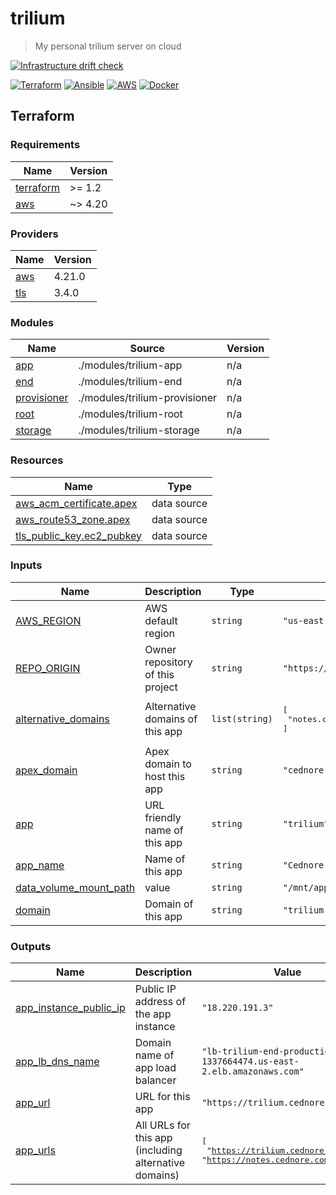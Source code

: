 # trilium

> My personal trilium server on cloud

[![Infrastructure drift check](https://github.com/cednore/trilium/actions/workflows/check.yml/badge.svg)](https://github.com/cednore/trilium/actions/workflows/check.yml)

[![Terraform](https://img.shields.io/badge/terraform-%235835CC.svg?style=for-the-badge&logo=terraform&logoColor=white)](https://terraform.io/)
[![Ansible](https://img.shields.io/badge/ansible-%231A1918.svg?style=for-the-badge&logo=ansible&logoColor=white)](https://ansible.com/)
[![AWS](https://img.shields.io/badge/AWS-%23FF9900.svg?style=for-the-badge&logo=amazon-aws&logoColor=white)](https://aws.amazon.com/)
[![Docker](https://img.shields.io/badge/docker-%230db7ed.svg?style=for-the-badge&logo=docker&logoColor=white)](https://docker.com/)

## Terraform

<!-- BEGIN_TF_DOCS -->
### Requirements

| Name | Version |
|------|---------|
| <a name="requirement_terraform"></a> [terraform](#requirement\_terraform) | >= 1.2 |
| <a name="requirement_aws"></a> [aws](#requirement\_aws) | ~> 4.20 |

### Providers

| Name | Version |
|------|---------|
| <a name="provider_aws"></a> [aws](#provider\_aws) | 4.21.0 |
| <a name="provider_tls"></a> [tls](#provider\_tls) | 3.4.0 |

### Modules

| Name | Source | Version |
|------|--------|---------|
| <a name="module_app"></a> [app](#module\_app) | ./modules/trilium-app | n/a |
| <a name="module_end"></a> [end](#module\_end) | ./modules/trilium-end | n/a |
| <a name="module_provisioner"></a> [provisioner](#module\_provisioner) | ./modules/trilium-provisioner | n/a |
| <a name="module_root"></a> [root](#module\_root) | ./modules/trilium-root | n/a |
| <a name="module_storage"></a> [storage](#module\_storage) | ./modules/trilium-storage | n/a |

### Resources

| Name | Type |
|------|------|
| [aws_acm_certificate.apex](https://registry.terraform.io/providers/hashicorp/aws/latest/docs/data-sources/acm_certificate) | data source |
| [aws_route53_zone.apex](https://registry.terraform.io/providers/hashicorp/aws/latest/docs/data-sources/route53_zone) | data source |
| [tls_public_key.ec2_pubkey](https://registry.terraform.io/providers/hashicorp/tls/latest/docs/data-sources/public_key) | data source |

### Inputs

| Name | Description | Type | Default | Required |
|------|-------------|------|---------|:--------:|
| <a name="input_AWS_REGION"></a> [AWS\_REGION](#input\_AWS\_REGION) | AWS default region | `string` | `"us-east-2"` | no |
| <a name="input_REPO_ORIGIN"></a> [REPO\_ORIGIN](#input\_REPO\_ORIGIN) | Owner repository of this project | `string` | `"https://github.com/cednore/trilium.git"` | no |
| <a name="input_alternative_domains"></a> [alternative\_domains](#input\_alternative\_domains) | Alternative domains of this app | `list(string)` | <pre>[<br>  "notes.cednore.com"<br>]</pre> | no |
| <a name="input_apex_domain"></a> [apex\_domain](#input\_apex\_domain) | Apex domain to host this app | `string` | `"cednore.com"` | no |
| <a name="input_app"></a> [app](#input\_app) | URL friendly name of this app | `string` | `"trilium"` | no |
| <a name="input_app_name"></a> [app\_name](#input\_app\_name) | Name of this app | `string` | `"Cednore Notes"` | no |
| <a name="input_data_volume_mount_path"></a> [data\_volume\_mount\_path](#input\_data\_volume\_mount\_path) | value | `string` | `"/mnt/app_data"` | no |
| <a name="input_domain"></a> [domain](#input\_domain) | Domain of this app | `string` | `"trilium.cednore.com"` | no |

### Outputs

| Name | Description | Value | Sensitive |
|------|-------------|-------|:---------:|
| <a name="output_app_instance_public_ip"></a> [app\_instance\_public\_ip](#output\_app\_instance\_public\_ip) | Public IP address of the app instance | `"18.220.191.3"` | no |
| <a name="output_app_lb_dns_name"></a> [app\_lb\_dns\_name](#output\_app\_lb\_dns\_name) | Domain name of app load balancer | `"lb-trilium-end-production-app-1337664474.us-east-2.elb.amazonaws.com"` | no |
| <a name="output_app_url"></a> [app\_url](#output\_app\_url) | URL for this app | `"https://trilium.cednore.com"` | no |
| <a name="output_app_urls"></a> [app\_urls](#output\_app\_urls) | All URLs for this app (including alternative domains) | <pre>[<br>  "https://trilium.cednore.com",<br>  "https://notes.cednore.com"<br>]</pre> | no |
<!-- END_TF_DOCS -->
